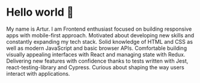 # Hello world :wave:

My name is Artur. I am Frontend enthusiast focused on building responsive apps with mobile-first approach. Motivated about developing new skills and constantly expanding my tech stack. Solid knowledge of HTML and CSS as well as modern JavaScript and basic browser APIs. Comfortable building visually appealing interfaces with React and managing state with Redux. Delivering new features with confidence thanks to tests written with Jest, react-testing-library and Cypress. Curious about shaping the way users interact with applications.
